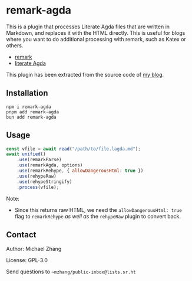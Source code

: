 # remark-agda

This is a plugin that processes Literate Agda files that are written in Markdown,
and replaces it with the HTML directly. This is useful for blogs where you want
to do additional processing with remark, such as Katex or others.

- [remark](https://github.com/remarkjs/remark)
- [literate Agda](https://agda.readthedocs.io/en/latest/tools/literate-programming.html#literate-markdown-and-typst)

This plugin has been extracted from the source code of [my blog](https://mzhang.io).

## Installation

```
npm i remark-agda
pnpm add remark-agda
bun add remark-agda
```

## Usage

```js
const vfile = await read("/path/to/file.lagda.md");
await unified()
    .use(remarkParse)
    .use(remarkAgda, options)
    .use(remarkRehype, { allowDangerousHtml: true })
    .use(rehypeRaw)
    .use(rehypeStringify)
    .process(vfile);
```

Note:

- Since this returns raw HTML, we need the `allowDangerousHtml: true` flag to `remarkRehype`
  _as well as_ the `rehypeRaw` plugin to convert back.

## Contact

Author: Michael Zhang

License: GPL-3.0

Send questions to 
`~mzhang/public-inbox@lists.sr.ht`